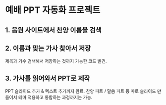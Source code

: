 # 예배 PPT 자동화 프로젝트
## 1. 음원 사이트에서 찬양 이름을 검색
## 2. 이름과 맞는 가사 찾아서 저장
제목과 가수 검색해서 저장하는 것까지 가능한 코드 발견.
## 3. 가사를 읽어와서 PPT로 제작
PPT 슬라이드 추가 & 텍스트 추가까지 완료.
찬양 파트 / 말씀 파트 등 따로 슬라이드 만들어서 테마 적용하고 통합하는 과정까지는 가능.